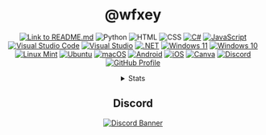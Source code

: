 <div align="center">

# @wfxey


[![Link to README.md](https://img.shields.io/badge/Link%20to%20README.md-8CA1AF?logo=readthedocs&logoColor=fff)](https://github.com/wfxey/wfxey/blob/main/README.md)
![Python](https://img.shields.io/badge/Python-14354C?style=flat&logo=python&logoColor=white)
![HTML](https://img.shields.io/badge/HTML-e34c26?style=flat&logo=html5&logoColor=white)
![CSS](https://img.shields.io/badge/CSS-563d7c?&style=flat&logo=css3&logoColor=white)
[![C#](https://img.shields.io/badge/C%23-%23239120.svg?logo=csharp&logoColor=white)](#)
[![JavaScript](https://img.shields.io/badge/JavaScript-F7DF1E?logo=javascript&logoColor=000)](#)
[![Visual Studio Code](https://img.shields.io/badge/Visual%20Studio%20Code-0078d7.svg?logo=visual-studio-code&logoColor=white)](#)
[![Visual Studio](https://img.shields.io/badge/Visual%20Studio-5C2D91.svg?&logo=visual-studio&logoColor=white)](#)
[![.NET](https://img.shields.io/badge/.NET-512BD4?logo=dotnet&logoColor=fff)](#)
[![Windows 11](https://img.shields.io/badge/Windows%2011-0078D4?logo=windows11&logoColor=fff)](#)
[![Windows 10](https://img.shields.io/badge/Windows%2010-0078D6?logo=windows10&logoColor=fff)](#)
[![Linux Mint](https://img.shields.io/badge/Linux%20Mint-87CF3E?logo=linuxmint&logoColor=fff)](#)
[![Ubuntu](https://img.shields.io/badge/Ubuntu-E95420?logo=ubuntu&logoColor=white)](#)
[![macOS](https://img.shields.io/badge/macOS-000000?logo=macos&logoColor=F0F0F0)](#)
[![Android](https://img.shields.io/badge/Android-3DDC84?logo=android&logoColor=white)](#)
[![iOS](https://img.shields.io/badge/iOS-000000?&logo=ios&logoColor=white)](#)
[![Canva](https://img.shields.io/badge/Canva-%2300C4CC.svg?&logo=Canva&logoColor=white)](#)
[![Discord](https://img.shields.io/badge/Discord-5865F2?style=flat&logo=discord&logoColor=white)](https://discord.gg/rfrMnA4XCc)
<a href="https://github.com/wfxey"> <img src="https://komarev.com/ghpvc/?username=wfxey&color=red" alt="GitHub Profile"> </a>



<details closed>
    <summary>Stats</summary>

<a href="https://github.com/anuraghazra/github-readme-stats">
  <img align="center" src="https://github-readme-stats.vercel.app/api?username=wfxey&show=reviews,discussions_started,discussions_answered,prs_merged,prs_merged_percentage" />
</a>
<br>
<br>
<a href="https://github.com/anuraghazra/github-readme-stats">
  <img align="center" src="https://github-readme-stats.vercel.app/api/top-langs/?username=wfxey" />
</a>

</details>

## Discord

[![Discord Banner](https://discord.com/api/guilds/1230908371490570314/widget.png?style=banner2)](https://discord.gg/rfrMnA4XCc)

</div>
